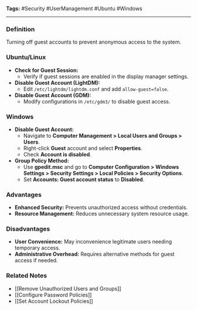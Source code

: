 **Tags:** #Security #UserManagement #Ubuntu #Windows

---

### **Definition**

Turning off guest accounts to prevent anonymous access to the system.

### **Ubuntu/Linux**

- **Check for Guest Session:**
    - Verify if guest sessions are enabled in the display manager settings.
- **Disable Guest Account (LightDM):**
    - Edit `/etc/lightdm/lightdm.conf` and add `allow-guest=false`.
- **Disable Guest Account (GDM):**
    - Modify configurations in `/etc/gdm3/` to disable guest access.

### **Windows**

- **Disable Guest Account:**
    - Navigate to **Computer Management > Local Users and Groups > Users**.
    - Right-click **Guest** account and select **Properties**.
    - Check **Account is disabled**.
- **Group Policy Method:**
    - Use **gpedit.msc** and go to **Computer Configuration > Windows Settings > Security Settings > Local Policies > Security Options**.
    - Set **Accounts: Guest account status** to **Disabled**.

### **Advantages**

- **Enhanced Security:** Prevents unauthorized access without credentials.
- **Resource Management:** Reduces unnecessary system resource usage.

### **Disadvantages**

- **User Convenience:** May inconvenience legitimate users needing temporary access.
- **Administrative Overhead:** Requires alternative methods for guest access if needed.

### **Related Notes**

- [[Remove Unauthorized Users and Groups]]
- [[Configure Password Policies]]
- [[Set Account Lockout Policies]]